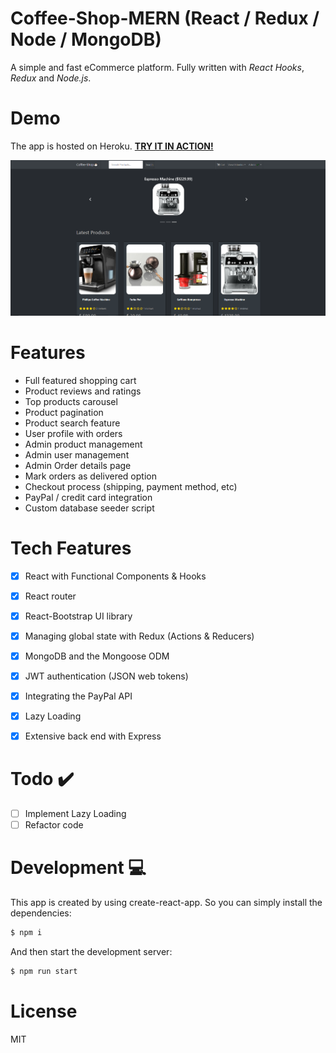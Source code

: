 # Coffee-Shop-MERN (React / Redux / Node / MongoDB)
A simple and fast eCommerce platform. Fully written with *React Hooks*, *Redux* and *Node.js*.

# Demo
The app is hosted on Heroku. [**TRY IT IN ACTION!**](https://coffeeshopmernapp.herokuapp.com/)

![Movie Library Application on React and Redux](./docs/demo.PNG)

# Features

- Full featured shopping cart
- Product reviews and ratings
- Top products carousel
- Product pagination
- Product search feature
- User profile with orders
- Admin product management
- Admin user management
- Admin Order details page
- Mark orders as delivered option
- Checkout process (shipping, payment method, etc)
- PayPal / credit card integration
- Custom database seeder script

# Tech Features
- [x] React with Functional Components & Hooks
- [x] React router
- [x] React-Bootstrap UI library
- [x] Managing global state with Redux (Actions & Reducers)
- [x] MongoDB and the Mongoose ODM
- [x] JWT authentication (JSON web tokens)
- [x] Integrating the PayPal API
- [x] Lazy Loading
- [x] Extensive back end with Express


# Todo ✔️
- [ ] Implement Lazy Loading
- [ ] Refactor code

# Development 💻
This app is created by using create-react-app. 
So you can simply install the dependencies:
```bash
$ npm i
```
And then start the development server:
```bash
$ npm run start 
```
# License 
MIT
